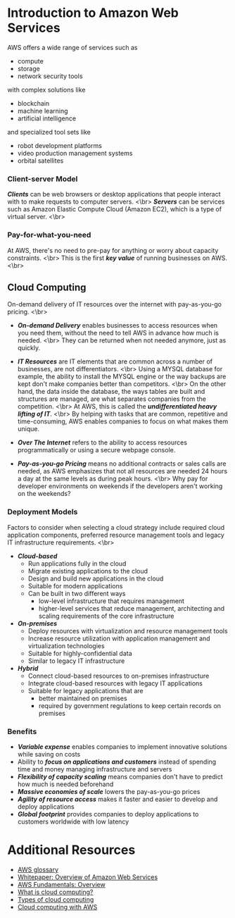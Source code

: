 # Introduction to Amazon Web Services
AWS offers a wide range of services such as

- compute
- storage
- network security tools

with complex solutions like

- blockchain
- machine learning
- artificial intelligence

and specialized tool sets like

- robot development platforms
- video production management systems
- orbital satellites

### Client-server Model
***Clients*** can be web browsers or desktop applications that people interact with to make requests to computer servers. <\br>
***Servers*** can be services such as Amazon Elastic Compute Cloud (Amazon EC2), which is a type of virtual server. <\br>

### Pay-for-what-you-need
At AWS, there's no need to pre-pay for anything or worry about capacity constraints. <\br>
This is the first ***key value*** of running businesses on AWS. <\br>

## Cloud Computing
On-demand delivery of IT resources over the internet with pay-as-you-go pricing. <\br>

- ***On-demand Delivery*** enables businesses to access resources when you need them, without the need to tell AWS in advance how much is needed. <\br>
They can be returned when not needed anymore, just as quickly.

- ***IT Resources*** are IT elements that are common across a number of businesses, are not differentiators. <\br>
Using a MYSQL database for example, the ability to install the MYSQL engine or the way backups are kept don't make companies better than competitors. <\br>
On the other hand, the data inside the database, the ways tables are built and structures are managed, are what separates companies from the competition. <\br>
At AWS, this is called the ***undifferentiated heavy lifting of IT***. <\br>
By helping with tasks that are common, repetitive and time-consuming, AWS enables companies to focus on what makes them unique.

- ***Over The Internet*** refers to the ability to access resources programmatically or using a secure webpage console.

- ***Pay-as-you-go Pricing*** means no additional contracts or sales calls are needed, as AWS emphasizes that not all resources are needed 24 hours a day at the same levels as during peak hours. <\br>
Why pay for developer environments on weekends if the developers aren't working on the weekends?

### Deployment Models
Factors to consider when selecting a cloud strategy include required cloud application components, preferred resource management tools and legacy IT infrastructure requirements. <\br>
- ***Cloud-based***
    - Run applications fully in the cloud
    - Migrate existing applications to the cloud
    - Design and build new applications in the cloud
    - Suitable for modern applications
    - Can be built in two different ways
        - low-level infrastructure that requires management
        - higher-level services that reduce management, architecting and scaling requirements of the core infrastructure
- ***On-premises***
    - Deploy resources with virtualization and resource management tools
    - Increase resource utilization with application management and virtualization technologies
    - Suitable for highly-confidential data
    - Similar to legacy IT infrastructure
- ***Hybrid***
    - Connect cloud-based resources to on-premises infrastructure
    - Integrate cloud-based resources with legacy IT applications
    - Suitable for legacy applications that are
        - better maintained on premises
        - required by government regulations to keep certain records on premises

### Benefits
- ***Variable expense*** enables companies to implement innovative solutions while saving on costs
- Ability to ***focus on applications and customers*** instead of spending time and money managing infrastructure and servers
- ***Flexibility of capacity scaling*** means companies don't have to predict how much is needed beforehand
- ***Massive economies of scale*** lowers the pay-as-you-go prices
- ***Agility of resource access*** makes it faster and easier to develop and deploy applications
- ***Global footprint*** provides companies to deploy applications to customers worldwide with low latency

# Additional Resources
- [AWS glossary](https://docs.aws.amazon.com/general/latest/gr/glos-chap.html)
- [Whitepaper: Overview of Amazon Web Services](https://d0.awsstatic.com/whitepapers/aws-overview.pdf)
- [AWS Fundamentals: Overview](https://aws.amazon.com/getting-started/fundamentals-overview/)
- [What is cloud computing?](https://aws.amazon.com/what-is-cloud-computing/)
- [Types of cloud computing](https://aws.amazon.com/types-of-cloud-computing/)
- [Cloud computing with AWS](https://aws.amazon.com/what-is-aws/)

